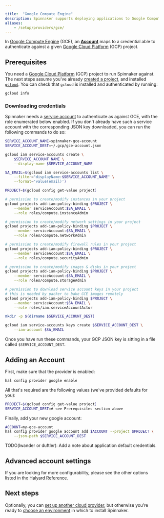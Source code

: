 ```yaml
---

title:  "Google Compute Engine"
description: Spinnaker supports deploying applications to Google Compute Engine (GCE).
aliases: 
    - /setup/providers/gce/
---
```




In [Google Compute Engine](https://cloud.google.com/compute)
(GCE), an [__Account__](/concepts/providers/#accounts) maps to a credential able
to authenticate against a given [Google Cloud
Platform](https://cloud.google.com/) (GCP) project.

## Prerequisites

You need a [Google Cloud Platform](https://cloud.google.com/)
(GCP) project to run Spinnaker against. The next steps assume you've already
[created a
project](https://cloud.google.com/resource-manager/docs/creating-managing-projects),
and installed [`gcloud`](https://cloud.google.com/sdk/downloads).
You can check that `gcloud` is installed and authenticated by running:

```bash
gcloud info
```

### Downloading credentials

Spinnaker needs a [service
account](https://cloud.google.com/compute/docs/access/service-accounts)
to authenticate as against GCE, with the role enumerated below enabled. If
you don't already have such a service account with the corresponding JSON key
downloaded, you can run the following commands to do so:

```bash
SERVICE_ACCOUNT_NAME=spinnaker-gce-account
SERVICE_ACCOUNT_DEST=~/.gcp/gce-account.json

gcloud iam service-accounts create \
    $SERVICE_ACCOUNT_NAME \
    --display-name $SERVICE_ACCOUNT_NAME

SA_EMAIL=$(gcloud iam service-accounts list \
    --filter="displayName:$SERVICE_ACCOUNT_NAME" \
    --format='value(email)')

PROJECT=$(gcloud config get-value project)

# permission to create/modify instances in your project
gcloud projects add-iam-policy-binding $PROJECT \
    --member serviceAccount:$SA_EMAIL \
    --role roles/compute.instanceAdmin

# permission to create/modify network settings in your project
gcloud projects add-iam-policy-binding $PROJECT \
    --member serviceAccount:$SA_EMAIL \
    --role roles/compute.networkAdmin

# permission to create/modify firewall rules in your project
gcloud projects add-iam-policy-binding $PROJECT \
    --member serviceAccount:$SA_EMAIL \
    --role roles/compute.securityAdmin

# permission to create/modify images & disks in your project
gcloud projects add-iam-policy-binding $PROJECT \
    --member serviceAccount:$SA_EMAIL \
    --role roles/compute.storageAdmin

# permission to download service account keys in your project
# this is needed by packer to bake GCE images remotely
gcloud projects add-iam-policy-binding $PROJECT \
    --member serviceAccount:$SA_EMAIL \
    --role roles/iam.serviceAccountActor

mkdir -p $(dirname $SERVICE_ACCOUNT_DEST)

gcloud iam service-accounts keys create $SERVICE_ACCOUNT_DEST \
    --iam-account $SA_EMAIL
```

Once you have run these commands, your GCP JSON key is sitting in a file
called `$SERVICE_ACCOUNT_DEST`.

## Adding an Account

First, make sure that the provider is enabled:

```bash
hal config provider google enable
```

All that's required are the following values (we've provided defaults for you):

```bash
PROJECT=$(gcloud config get-value project)
SERVICE_ACCOUNT_DEST=# see Prerequisites section above
```

Finally, add your new google account:

```bash
ACCOUNT=my-gce-account
hal config provider google account add $ACCOUNT --project $PROJECT \
    --json-path $SERVICE_ACCOUNT_DEST
```

TODO(lwander or duftler): Add a note about application default credentials.

## Advanced account settings

If you are looking for more configurability, please see the other options
listed in the [Halyard
Reference](/reference/halyard/commands#hal-config-provider-google-account-add).

## Next steps

Optionally, you can [set up another cloud provider](/docs/setup/install/providers/),
but otherwise you're ready to [choose an environment](/docs/setup/install/environment/)
in which to install Spinnaker.
